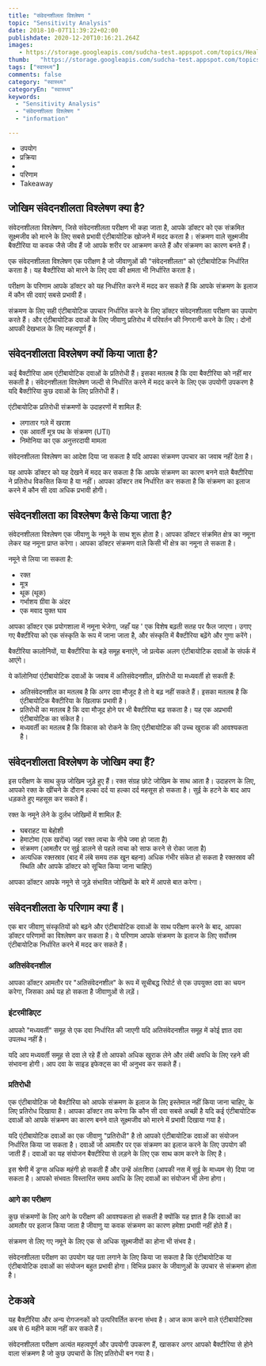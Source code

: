 ```yaml
---
title: "संवेदनशीलता विश्लेषण "
topic: "Sensitivity Analysis"
date: 2018-10-07T11:39:22+02:00
publishdate: 2020-12-20T10:16:21.264Z
images: 
   - https://storage.googleapis.com/sudcha-test.appspot.com/topics/Health/default-selection/0.jpg
thumb:   "https://storage.googleapis.com/sudcha-test.appspot.com/topics/Health/default-selection/thumb/0.jpg"
tags: ["स्वास्थ्य"]
comments: false
category: "स्वास्थ्य"
categoryEn: "स्वास्थ्य"
keywords: 
  - "Sensitivity Analysis"
  - "संवेदनशीलता विश्लेषण "
  - "information"

---
```

<Ul> <li> उपयोग </li> <li> प्रक्रिया </li> <li> </li> <li> परिणाम </li> <li> Takeaway </li> </ul> <h2> जोखिम संवेदनशीलता विश्लेषण क्या है? </H2> <p> संवेदनशीलता विश्लेषण, जिसे संवेदनशीलता परीक्षण भी कहा जाता है, आपके डॉक्टर को एक संक्रमित सूक्ष्मजीव को मारने के लिए सबसे प्रभावी एंटीबायोटिक खोजने में मदद करता है। संक्रमण वाले सूक्ष्मजीव बैक्टीरिया या कवक जैसे जीव हैं जो आपके शरीर पर आक्रमण करते हैं और संक्रमण का कारण बनते हैं। </p> <p> एक संवेदनशीलता विश्लेषण एक परीक्षण है जो जीवाणुओं की "संवेदनशीलता" को एंटीबायोटिक निर्धारित करता है। यह बैक्टीरिया को मारने के लिए दवा की क्षमता भी निर्धारित करता है। </p> <p> परीक्षण के परिणाम आपके डॉक्टर को यह निर्धारित करने में मदद कर सकते हैं कि आपके संक्रमण के इलाज में कौन सी दवाएं सबसे प्रभावी हैं। </p> <p> संक्रमण के लिए सही एंटीबायोटिक उपचार निर्धारित करने के लिए डॉक्टर संवेदनशीलता परीक्षण का उपयोग करते हैं। और एंटीबायोटिक दवाओं के लिए जीवाणु प्रतिरोध में परिवर्तन की निगरानी करने के लिए। दोनों आपकी देखभाल के लिए महत्वपूर्ण हैं। </p> <h2> संवेदनशीलता विश्लेषण क्यों किया जाता है? </H2> <p> कई बैक्टीरिया आम एंटीबायोटिक दवाओं के प्रतिरोधी हैं। इसका मतलब है कि दवा बैक्टीरिया को नहीं मार सकती है। संवेदनशीलता विश्लेषण जल्दी से निर्धारित करने में मदद करने के लिए एक उपयोगी उपकरण है यदि बैक्टीरिया कुछ दवाओं के लिए प्रतिरोधी हैं। </p> <p> एंटीबायोटिक प्रतिरोधी संक्रमणों के उदाहरणों में शामिल हैं: </p> <ul> <li> लगातार गले में खराश </li > <li> एक आवर्ती मूत्र पथ के संक्रमण (UTI) </li> <li> निमोनिया का एक अनुत्तरदायी मामला </li> </ul> <p> संवेदनशीलता विश्लेषण का आदेश दिया जा सकता है यदि आपका संक्रमण उपचार का जवाब नहीं देता है। </p> <p> यह आपके डॉक्टर को यह देखने में मदद कर सकता है कि आपके संक्रमण का कारण बनने वाले बैक्टीरिया ने प्रतिरोध विकसित किया है या नहीं। आपका डॉक्टर तब निर्धारित कर सकता है कि संक्रमण का इलाज करने में कौन सी दवा अधिक प्रभावी होगी। </p> <h2> संवेदनशीलता का विश्लेषण कैसे किया जाता है? </H2> <p> संवेदनशीलता विश्लेषण एक जीवाणु के नमूने के साथ शुरू होता है। आपका डॉक्टर संक्रमित क्षेत्र का नमूना लेकर यह नमूना प्राप्त करेगा। आपका डॉक्टर संक्रमण वाले किसी भी क्षेत्र का नमूना ले सकता है। </p> <p> नमूने से लिया जा सकता है: </p> <ul> <li> रक्त </li> <li> मूत्र </li> <li> थूक (थूक) </li> <li> गर्भाशय ग्रीवा के अंदर </li> <li> एक मवाद युक्त घाव </li> </ul> <p> आपका डॉक्टर एक प्रयोगशाला में नमूना भेजेगा, जहाँ यह ' एक विशेष बढ़ती सतह पर फैल जाएगा। उगाए गए बैक्टीरिया को एक संस्कृति के रूप में जाना जाता है, और संस्कृति में बैक्टीरिया बढ़ेंगे और गुणा करेंगे। </p> <p> बैक्टीरिया कालोनियों, या बैक्टीरिया के बड़े समूह बनाएंगे, जो प्रत्येक अलग एंटीबायोटिक दवाओं के संपर्क में आएंगे। </p > <p> ये कॉलोनियां एंटीबायोटिक दवाओं के जवाब में अतिसंवेदनशील, प्रतिरोधी या मध्यवर्ती हो सकती हैं: </p> <ul> <li> अतिसंवेदनशील का मतलब है कि अगर दवा मौजूद है तो वे बढ़ नहीं सकते हैं। इसका मतलब है कि एंटीबायोटिक बैक्टीरिया के खिलाफ प्रभावी है। </li> <li> प्रतिरोधी का मतलब है कि दवा मौजूद होने पर भी बैक्टीरिया बढ़ सकता है। यह एक अप्रभावी एंटीबायोटिक का संकेत है। </li> <li> मध्यवर्ती का मतलब है कि विकास को रोकने के लिए एंटीबायोटिक की उच्च खुराक की आवश्यकता है। </li> </ul> <h2> संवेदनशीलता विश्लेषण के जोखिम क्या हैं? </h2> <p> इस परीक्षण के साथ कुछ जोखिम जुड़े हुए हैं। रक्त संग्रह छोटे जोखिम के साथ आता है। उदाहरण के लिए, आपको रक्त के खींचने के दौरान हल्का दर्द या हल्का दर्द महसूस हो सकता है। सुई के हटने के बाद आप धड़कते हुए महसूस कर सकते हैं। </p> <p> रक्त के नमूने लेने के दुर्लभ जोखिमों में शामिल हैं: </p> <ul> <li> घबराहट या बेहोशी </li> <li> हेमाटोमा (एक खरोंच) जहां रक्त त्वचा के नीचे जमा हो जाता है) </li> <li> संक्रमण (आमतौर पर सुई डालने से पहले त्वचा को साफ करने से रोका जाता है) </li> <li> अत्यधिक रक्तस्राव (बाद में लंबे समय तक खून बहना) अधिक गंभीर संकेत हो सकता है रक्तस्राव की स्थिति और आपके डॉक्टर को सूचित किया जाना चाहिए) </li> </ul> <p> आपका डॉक्टर आपके नमूने से जुड़े संभावित जोखिमों के बारे में आपसे बात करेगा। </p> <h2> संवेदनशीलता के परिणाम क्या हैं। </h2> <p> एक बार जीवाणु संस्कृतियों को बढ़ने और एंटीबायोटिक दवाओं के साथ परीक्षण करने के बाद, आपका डॉक्टर परिणामों का विश्लेषण कर सकता है। ये परिणाम आपके संक्रमण के इलाज के लिए सर्वोत्तम एंटीबायोटिक निर्धारित करने में मदद कर सकते हैं। </p> <h3> अतिसंवेदनशील </h3> <p> आपका डॉक्टर आमतौर पर "अतिसंवेदनशील" के रूप में सूचीबद्ध रिपोर्ट से एक उपयुक्त दवा का चयन करेगा, जिसका अर्थ यह हो सकता है जीवाणुओं से लड़ें। </p> <h3> इंटरमीडिएट </h3> <p> आपको "मध्यवर्ती" समूह से एक दवा निर्धारित की जाएगी यदि अतिसंवेदनशील समूह में कोई ज्ञात दवा उपलब्ध नहीं है। </p> <p > यदि आप मध्यवर्ती समूह से दवा ले रहे हैं तो आपको अधिक खुराक लेने और लंबी अवधि के लिए रहने की संभावना होगी। आप दवा के साइड इफेक्ट्स का भी अनुभव कर सकते हैं। </p> <h3> प्रतिरोधी </h3> <p> एक एंटीबायोटिक जो बैक्टीरिया को आपके संक्रमण के इलाज के लिए इस्तेमाल नहीं किया जाना चाहिए, के लिए प्रतिरोध दिखाया है। आपका डॉक्टर तय करेगा कि कौन सी दवा सबसे अच्छी है यदि कई एंटीबायोटिक दवाओं को आपके संक्रमण का कारण बनने वाले सूक्ष्मजीव को मारने में प्रभावी दिखाया गया है। </p> <p> यदि एंटीबायोटिक दवाओं का एक जीवाणु "प्रतिरोधी" है तो आपको एंटीबायोटिक दवाओं का संयोजन निर्धारित किया जा सकता है। दवाओं जो आमतौर पर एक संक्रमण का इलाज करने के लिए उपयोग की जाती हैं। दवाओं का यह संयोजन बैक्टीरिया से लड़ने के लिए एक साथ काम करने के लिए है। </p> <p> इस श्रेणी में ड्रग्स अधिक महंगी हो सकती हैं और उन्हें अंतःशिरा (आपकी नस में सुई के माध्यम से) दिया जा सकता है। आपको संभवतः विस्तारित समय अवधि के लिए दवाओं का संयोजन भी लेना होगा। </p> <h3> आगे का परीक्षण </h3> <p> कुछ संक्रमणों के लिए आगे के परीक्षण की आवश्यकता हो सकती है क्योंकि यह ज्ञात है कि दवाओं का आमतौर पर इलाज किया जाता है जीवाणु या कवक संक्रमण का कारण हमेशा प्रभावी नहीं होते हैं। </p> <p> संक्रमण से लिए गए नमूने के लिए एक से अधिक सूक्ष्मजीवों का होना भी संभव है। </p> <p> संवेदनशीलता परीक्षण का उपयोग यह पता लगाने के लिए किया जा सकता है कि एंटीबायोटिक या एंटीबायोटिक दवाओं का संयोजन बहुत प्रभावी होगा। विभिन्न प्रकार के जीवाणुओं के उपचार से संक्रमण होता है। </p> <h2> टेकअवे </h2> <p> यह बैक्टीरिया और अन्य रोगजनकों को उत्परिवर्तित करना संभव है। आज काम करने वाले एंटीबायोटिक्स अब से 6 महीने काम नहीं कर सकते हैं। </p> <p> संवेदनशीलता परीक्षण अत्यंत महत्वपूर्ण और उपयोगी उपकरण हैं, खासकर अगर आपको बैक्टीरिया से होने वाला संक्रमण है जो कुछ उपचारों के लिए प्रतिरोधी बन गया है। </p> 